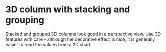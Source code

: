# 3D column with stacking and grouping
Stacked and grouped 3D columns look good in a perspective view. Use 3D features with care - 
although the decorative effect is nice, it is generally easier to read the values
from a 2D chart.
